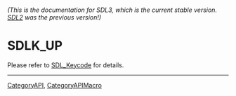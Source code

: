 ###### (This is the documentation for SDL3, which is the current stable version. [SDL2](https://wiki.libsdl.org/SDL2/) was the previous version!)
# SDLK_UP

Please refer to [SDL_Keycode](SDL_Keycode) for details.

----
[CategoryAPI](CategoryAPI), [CategoryAPIMacro](CategoryAPIMacro)

